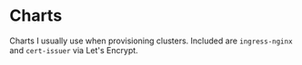 # Charts

Charts I usually use when provisioning clusters. Included are `ingress-nginx` and `cert-issuer` via Let's Encrypt.